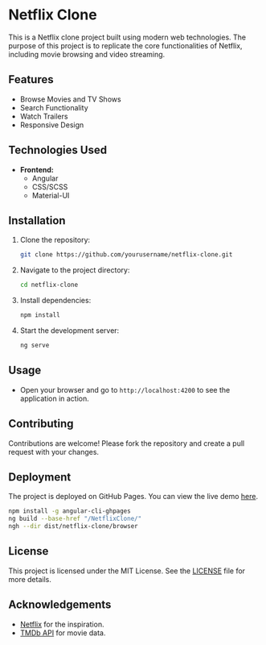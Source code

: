 # Netflix Clone

This is a Netflix clone project built using modern web technologies. The purpose of this project is to replicate the core functionalities of Netflix, including movie browsing and video streaming.

## Features

- Browse Movies and TV Shows
- Search Functionality
- Watch Trailers
- Responsive Design

## Technologies Used

- **Frontend:**
    - Angular
    - CSS/SCSS
    - Material-UI

## Installation

1. Clone the repository:
     ```bash
     git clone https://github.com/yourusername/netflix-clone.git
     ```

2. Navigate to the project directory:
     ```bash
     cd netflix-clone
     ```

3. Install dependencies:
     ```bash
     npm install
     ```

4. Start the development server:
     ```bash
     ng serve
     ```

## Usage

- Open your browser and go to `http://localhost:4200` to see the application in action.

## Contributing

Contributions are welcome! Please fork the repository and create a pull request with your changes.

## Deployment

The project is deployed on GitHub Pages. You can view the live demo [here](https://choudharymahipal.github.io/NetflixClone/).

```bash
npm install -g angular-cli-ghpages
ng build --base-href "/NetflixClone/"
ngh --dir dist/netflix-clone/browser
```


## License

This project is licensed under the MIT License. See the [LICENSE](LICENSE) file for more details.

## Acknowledgements

- [Netflix](https://www.netflix.com) for the inspiration.
- [TMDb API](https://www.themoviedb.org/documentation/api) for movie data.

